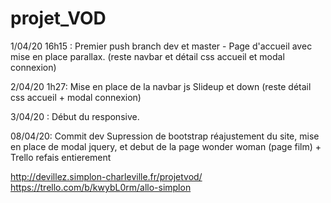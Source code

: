 # projet_VOD
1/04/20 16h15 : Premier push branch dev et master - Page d'accueil avec mise en place parallax. (reste navbar et détail css accueil et modal connexion)

2/04/20 1h27: Mise en place de la navbar js Slideup et down (reste détail css accueil + modal connexion)

3/04/20 : Début du responsive.

08/04/20: Commit dev Supression de bootstrap réajustement du site, mise en place de modal jquery, et debut de la page wonder woman (page film) + Trello refais entierement

http://devillez.simplon-charleville.fr/projetvod/
https://trello.com/b/kwybL0rm/allo-simplon
